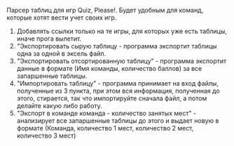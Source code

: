 Парсер таблиц для игр Quiz, Please!. Будет удобным для команд, которые хотят вести учет своих игр.
1. Добавлять ссылки только на те игры, для которых уже есть таблицы, иначе прога вылетит.
2. "Экспортировать сырую таблицу - программа экспортит таблицы одна за одной в эксель файл.
3. "Экспортировать отсортированную таблицу" - программа экспортит данные в формате (Имя команды, количество баллов) за все запаршенные таблицы. 
4. "Импортировать таблицу" - программа принимает на вход файлы, полученные из 3 пункта, при этом вся информация, полученная до этого, стирается, так что импортируйте сначала файл, а потом делайте какую либо работу.
5. "Экспорт в команде команда - количество занятых мест" - анализирует все запаршенные таблицы до этого и выдает новую в формате (Команда, количество 1 мест, количество 2 мест, количество 3 мест)


